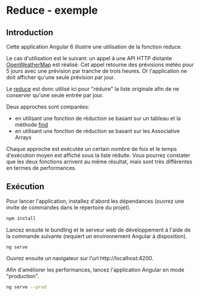 # Reduce - exemple

## Introduction

Cette application Angular 6 illustre une utilisation de la fonction reduce. 

Le cas d'utilisation est le suivant: un appel à une API HTTP distante [OpenWeatherMap](https://openweathermap.org/forecast5) est réalisé. Cet appel retourne des prévisions météo pour 5 jours avec une prévision par tranche de trois heures. Or l'application ne doit afficher qu'une seule prévision par jour. 

Le [reduce](https://developer.mozilla.org/en-US/docs/Web/JavaScript/Reference/Global_Objects/Array/reduce) est donc utilisé ici pour "réduire" la liste originale afin de ne conserver qu'une seule entrée par jour. 

Deux approches sont comparées: 
* en utilisant une fonction de réduction se basant sur un tableau et la méthode [find](https://developer.mozilla.org/en-US/docs/Web/JavaScript/Reference/Global_Objects/Array/find)
* en utilisant une fonction de réduction se basant sur les Associative Arrays 

Chaque approche est exécutée un certain nombre de fois et le temps d'exécution moyen est affiché sous la liste réduite. Vous pourrez constater que les deux fonctions arrivent au même résultat, mais sont très différentes en termes de performances.

## Exécution

Pour lancer l'application, installez d'abord les dépendances (ouvrez une invite de commandes dans le répertoire du projet).

```Bash
npm install
```

Lancez ensuite le bundling et le serveur web de développement à l'aide de la commande suivante (requiert un environnement Angular à disposition).

```
ng serve
```

Ouvrez ensuite un navigateur sur l'url http://localhost:4200.

Afin d'améliorer les performances, lancez l'application Angular en mode "production".

```Bash
ng serve --prod
```

